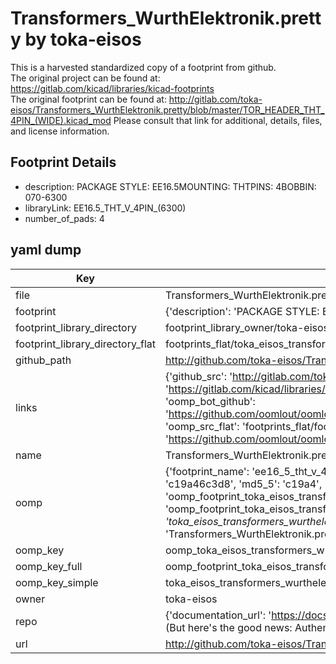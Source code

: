 # Transformers_WurthElektronik.pretty by toka-eisos  
This is a harvested standardized copy of a footprint from github.  
The original project can be found at:  
https://gitlab.com/kicad/libraries/kicad-footprints  
The original footprint can be found at:
http://gitlab.com/toka-eisos/Transformers_WurthElektronik.pretty/blob/master/TOR_HEADER_THT_4PIN_(WIDE).kicad_mod
Please consult that link for additional, details, files, and license information.  
## Footprint Details
* description: PACKAGE STYLE: EE16.5MOUNTING: THTPINS: 4BOBBIN: 070-6300  
* libraryLink: EE16.5_THT_V_4PIN_(6300)  
* number_of_pads: 4  
## yaml dump  
| Key | Value |  
| --- | --- |  
| file | Transformers_WurthElektronik.pretty/EE16.5_THT_V_4PIN_(6300).kicad_mod |  
| footprint | {'description': 'PACKAGE STYLE: EE16.5MOUNTING: THTPINS: 4BOBBIN: 070-6300', 'libraryLink': 'EE16.5_THT_V_4PIN_(6300)', 'number_of_pads': 4} |  
| footprint_library_directory | footprint_library_owner/toka-eisos_Transformers_WurthElektronik.pretty |  
| footprint_library_directory_flat | footprints_flat/toka_eisos_transformers_wurthelektronik_ee16_5_tht_v_4pin_(6300)/working |  
| github_path | http://github.com/toka-eisos/Transformers_WurthElektronik.pretty/blob/master/EE16.5_THT_V_4PIN_(6300).kicad_mod |  
| links | {'github_src': 'http://gitlab.com/toka-eisos/Transformers_WurthElektronik.pretty/blob/master/TOR_HEADER_THT_4PIN_(WIDE).kicad_mod', 'github_src_repo': 'https://gitlab.com/kicad/libraries/kicad-footprints', 'oomp_bot': 'footprints/toka_eisos_transformers_wurthelektronik_ee16_5_tht_v_4pin_(6300)/working', 'oomp_bot_github': 'https://github.com/oomlout/oomlout_oomp_footprint_bot/tree/main/footprints/toka_eisos_transformers_wurthelektronik_ee16_5_tht_v_4pin_(6300)/working', 'oomp_src_flat': 'footprints_flat/footprints_flat/toka_eisos_transformers_wurthelektronik_ee16_5_tht_v_4pin_(6300)/working', 'oomp_src_flat_github': 'https://github.com/oomlout/oomlout_oomp_footprint_src/tree/main/footprints_flat/toka_eisos_transformers_wurthelektronik_ee16_5_tht_v_4pin_(6300)/working'} |  
| name | Transformers_WurthElektronik.pretty |  
| oomp | {'footprint_name': 'ee16_5_tht_v_4pin_(6300)', 'library_name': 'transformers_wurthelektronik', 'md5': 'c19a46c3d821f0ac99b4326805fa8566', 'md5_10': 'c19a46c3d8', 'md5_5': 'c19a4', 'md5_6': 'c19a46', 'oomp_key': 'oomp_toka_eisos_transformers_wurthelektronik_ee16_5_tht_v_4pin_(6300)', 'oomp_key_extra': 'oomp_footprint_toka_eisos_transformers_wurthelektronik_ee16_5_tht_v_4pin_(6300)', 'oomp_key_full': 'oomp_footprint_toka_eisos_transformers_wurthelektronik_ee16_5_tht_v_4pin_(6300)_c19a46', 'oomp_key_simple': 'toka_eisos_transformers_wurthelektronik_ee16_5_tht_v_4pin_(6300)', 'original_filename': 'Transformers_WurthElektronik.pretty/EE16.5_THT_V_4PIN_(6300).kicad_mod', 'owner_name': 'toka_eisos'} |  
| oomp_key | oomp_toka_eisos_transformers_wurthelektronik_ee16_5_tht_v_4pin_(6300) |  
| oomp_key_full | oomp_footprint_toka_eisos_transformers_wurthelektronik_ee16_5_tht_v_4pin_(6300) |  
| oomp_key_simple | toka_eisos_transformers_wurthelektronik_ee16_5_tht_v_4pin_(6300) |  
| owner | toka-eisos |  
| repo | {'documentation_url': 'https://docs.github.com/rest/overview/resources-in-the-rest-api#rate-limiting', 'message': "API rate limit exceeded for 84.66.173.59. (But here's the good news: Authenticated requests get a higher rate limit. Check out the documentation for more details.)"} |  
| url | http://github.com/toka-eisos/Transformers_WurthElektronik.pretty |  

